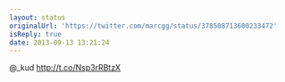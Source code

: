 ```yaml
---
layout: status
originalUrl: 'https://twitter.com/marcgg/status/378508713600233472'
isReply: true
date: 2013-09-13 13:21:24
---
```


@_kud http://t.co/Nsp3rRBtzX
